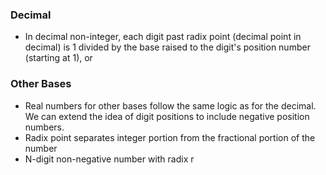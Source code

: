### Decimal 
- In decimal non-integer, each digit past radix point (decimal point in decimal) is 1 divided by the base raised to the digit's position number (starting at 1), or 


### Other Bases
- Real numbers for other bases follow the same logic as for the decimal. We can extend the idea of digit positions to include negative position numbers.
- Radix point separates integer portion from the fractional portion of the number
- N-digit non-negative number with radix r 